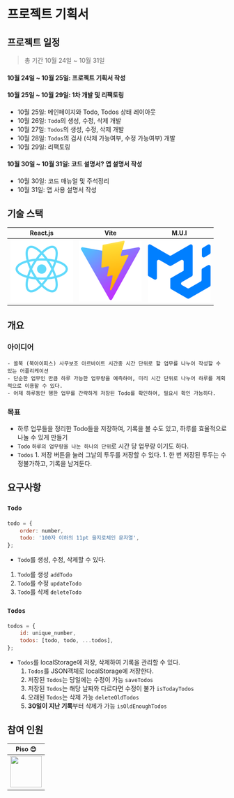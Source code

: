 # 프로젝트 기획서

## 프로젝트 일정

> 총 기간 10월 24일 ~ 10월 31일

#### 10월 24일 ~ 10월 25일: 프로젝트 기획서 작성

#### 10월 25일 ~ 10월 29일: 1차 개발 및 리팩토링

-   10월 25일: 메인페이지와 Todo, Todos 상태 레이아웃
-   10월 26일: `Todo`의 생성, 수정, 삭제 개발
-   10월 27일: `Todos`의 생성, 수정, 삭제 개발
-   10월 28일: `Todos`의 검사 (삭제 가능여부, 수정 가능여부) 개발
-   10월 29일: 리팩토링

#### 10월 30일 ~ 10월 31일: 코드 설명서? 앱 설명서 작성

-   10월 30일: 코드 매뉴얼 및 주석정리
-   10월 31일: 앱 사용 설명서 작성

## 기술 스택

| React.js                          | Vite                            | M.U.I                           |
| --------------------------------- | ------------------------------- | ------------------------------- |
| ![React](./assets/react-logo.svg) | ![Vite](./assets/vite-logo.svg) | ![M.U.I](./assets/mui-logo.svg) |

<!-- | 적응형 웹 디자인 Adapative Web Design                                          |
| ------------------------------------------------- |
| ![적응형 웹 디자인](./assets/adaptive-mobile.svg) | -->

## 개요

### 아이디어

    - 쏠북 (북아이피스) 사무보조 아르바이트 시간중 시간 단위로 할 업무를 나누어 작성할 수 있는 어플리케이션
    - 단순한 업무인 만큼 하루 가능한 업무량을 예측하여, 미리 시간 단위로 나누어 하루를 계획적으로 이용할 수 있다.
    - 어제 하루동안 행한 업무를 간략하게 저장된 Todo를 확인하여, 필요시 확인 가능하다.

### 목표

-   하루 업무들을 정리한 Todo들을 저장하여, 기록을 볼 수도 있고, 하루를 효율적으로 나눌 수 있게 만들기
-   `Todo` `하루의 업무량을 나눈 하나의 단위`로 시간 당 업무량 이기도 하다.
-   `Todos` 1. 저장 버튼을 눌러 그날의 투두를 저장할 수 있다. 1. 한 번 저장된 투두는 수정불가하고, 기록을 남겨둔다.

## 요구사항

### `Todo`

```js
todo = {
    order: number,
    todo: '100자 이하의 11pt 을지로체인 문자열',
};
```

-   `Todo`를 생성, 수정, 삭제할 수 있다.

1.  `Todo`를 생성 `addTodo`
2.  `Todo`를 수정 `updateTodo`
3.  `Todo`를 삭제 `deleteTodo`

### `Todos`

```js
todos = {
    id: unique_number,
    todos: [todo, todo, ...todos],
};
```

-   `Todos`를 localStorage에 저장, 삭제하여 기록을 관리할 수 있다.
    1.  `Todos`를 JSON객체로 localStorage에 저장한다.
    2.  저장된 `Todos`는 당일에는 수정이 가능 `saveTodos`
    3.  저장된 `Todos`는 해당 날짜와 다르다면 수정이 불가 `isTodayTodos`
    4.  오래된 `Todos`는 삭제 가능 `deleteOldTodos`
    5.  **30일이 지난 기록**부터 삭제가 가능 `isOldEnoughTodos`

## 참여 인원

| Piso :blush:                                                                        |
| ----------------------------------------------------------------------------------- |
| <img src="https://avatars.githubusercontent.com/Pisodev77" width="72" height="72"/> |
